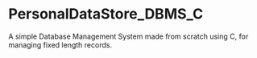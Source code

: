 # PersonalDataStore_DBMS_C
A simple Database Management System made from scratch using C, for managing fixed length records.
